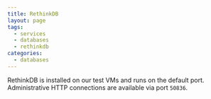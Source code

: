 ```yaml
---
title: RethinkDB
layout: page
tags:
  - services
  - databases
  - rethinkdb
categories:
  - databases
---
```


RethinkDB is installed on our test VMs and runs on the default port. Administrative HTTP connections are available via port `50836`.